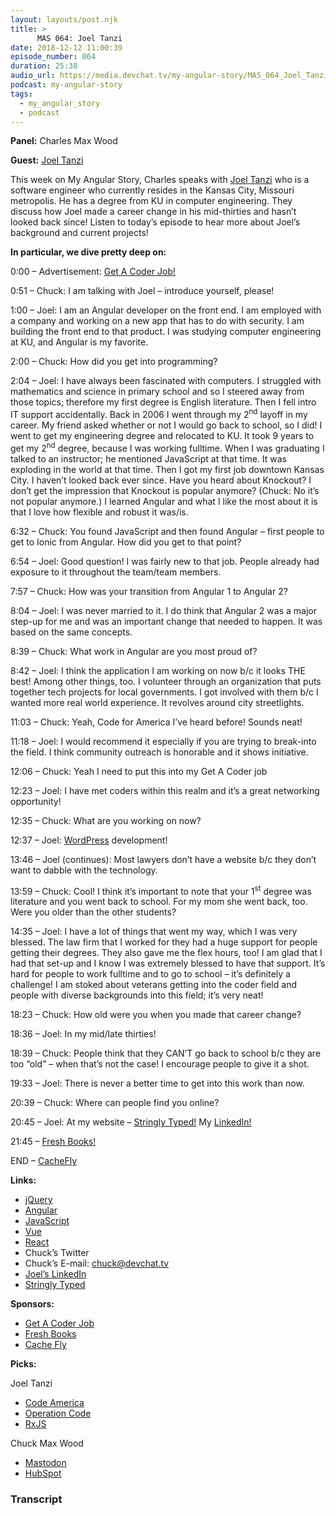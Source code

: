 ```yaml
---
layout: layouts/post.njk
title: >
      MAS 064: Joel Tanzi
date: 2018-12-12 11:00:39
episode_number: 064
duration: 25:38
audio_url: https://media.devchat.tv/my-angular-story/MAS_064_Joel_Tanzi.mp3
podcast: my-angular-story
tags: 
  - my_angular_story
  - podcast
---
```


 **Panel:** Charles Max Wood

**Guest:** [Joel Tanzi](https://www.linkedin.com/in/joeltanzi)

This week on My Angular Story, Charles speaks with [Joel Tanzi](https://www.linkedin.com/in/joeltanzi) who is a software engineer who currently resides in the Kansas City, Missouri metropolis. He has a degree from KU in computer engineering. They discuss how Joel made a career change in his mid-thirties and hasn’t looked back since! Listen to today’s episode to hear more about Joel’s background and current projects!&nbsp;

**In particular, we dive pretty deep on:**

0:00 – Advertisement: [Get A Coder Job!](https://devchat.tv/get-a-coder-job/)

0:51 – Chuck: I am talking with Joel – introduce yourself, please!

1:00 – Joel: I am an Angular developer on the front end. I am employed with a company and working on a new app that has to do with security. I am building the front end to that product. I was studying computer engineering at KU, and Angular is my favorite.

2:00 – Chuck: How did you get into programming?

2:04 – Joel: I have always been fascinated with computers. I struggled with mathematics and science in primary school and so I steered away from those topics; therefore my first degree is English literature. Then I fell intro IT support accidentally. Back in 2006 I went through my 2<sup>nd</sup> layoff in my career. My friend asked whether or not I would go back to school, so I did! I went to get my engineering degree and relocated to KU. It took 9 years to get my 2<sup>nd</sup> degree, because I was working fulltime. When I was graduating I talked to an instructor; he mentioned JavaScript at that time. It was exploding in the world at that time. Then I got my first job downtown Kansas City. I haven’t looked back ever since. Have you heard about Knockout? I don’t get the impression that Knockout is popular anymore? (Chuck: No it’s not popular anymore.) I learned Angular and what I like the most about it is that I love how flexible and robust it was/is.

6:32 – Chuck: You found JavaScript and then found Angular – first people to get to Ionic from Angular. How did you get to that point?

6:54 – Joel: Good question! I was fairly new to that job. People already had exposure to it throughout the team/team members.

7:57 – Chuck: How was your transition from Angular 1 to Angular 2?

8:04 – Joel: I was never married to it. I do think that Angular 2 was a major step-up for me and was an important change that needed to happen. It was based on the same concepts.

8:39 – Chuck: What work in Angular are you most proud of?

8:42 – Joel: I think the application I am working on now b/c it looks THE best! Among other things, too. I volunteer through an organization that puts together tech projects for local governments. I got involved with them b/c I wanted more real world experience. It revolves around city streetlights.

11:03 – Chuck: Yeah, Code for America I’ve heard before! Sounds neat!

11:18 – Joel: I would recommend it especially if you are trying to break-into the field. I think community outreach is honorable and it shows initiative.

12:06 – Chuck: Yeah I need to put this into my Get A Coder job

12:23 – Joel: I have met coders within this realm and it’s a great networking opportunity!

12:35 – Chuck: What are you working on now?

12:37 – Joel: [WordPress](https://wordpress.com/create/?utm_source=adwords&utm_medium=cpc&keyword=wordpress&creative=277412335409&campaignid=998785131&adgroupid=53026924047&matchtype=e&device=c&network=g&sgmt=gb&utm_source=adwords&utm_campaign=Google_WPcom_Search_Brand_Desktop_US_en&utm_medium=cpc&keyword=wordpress&creative=277412335409&campaignid=998785131&adgroupid=53026924047&matchtype=e&device=c&network=g&targetid=kwd-295456403946&locationid=9027276&gclid=EAIaIQobChMI5MLype6Y3wIVCwBpCh2mvQHgEAAYASAAEgI9bvD_BwE) development!

13:46 – Joel (continues): Most lawyers don’t have a website b/c they don’t want to dabble with the technology.

13:59 – Chuck: Cool! I think it’s important to note that your 1<sup>st</sup> degree was literature and you went back to school. For my mom she went back, too. Were you older than the other students?

14:35 – Joel: I have a lot of things that went my way, which I was very blessed. The law firm that I worked for they had a huge support for people getting their degrees. They also gave me the flex hours, too! I am glad that I had that set-up and I know I was extremely blessed to have that support. It’s hard for people to work fulltime and to go to school – it’s definitely a challenge! I am stoked about veterans getting into the coder field and people with diverse backgrounds into this field; it’s very neat!

18:23 – Chuck: How old were you when you made that career change?

18:36 – Joel: In my mid/late thirties!

18:39 – Chuck: People think that they CAN’T go back to school b/c they are too “old” – when that’s not the case! I encourage people to give it a shot.&nbsp;

19:33 – Joel: There is never a better time to get into this work than now.

20:39 – Chuck: Where can people find you online?

20:45 – Joel: At my website – [Stringly Typed!](https://stringlytyped.tech) My [LinkedIn!](https://www.linkedin.com/in/joeltanzi)

21:45 – [Fresh Books!](https://www.freshbooks.com/?ref=ppc-fb&campaignid=717543354&adgroupid=51893696397&targetid=kwd-298507762065&crid=285105591548&dv=c&ntwk=g&source=GOOGLE&gclid=EAIaIQobChMIw9ygzoDB3gIVD0sNCh2zHQSlEAAYAiAAEgIltfD_BwE&gclsrc=aw.ds)

END – [CacheFly](https://www.cachefly.com)

**Links:**

- [jQuery](https://jquery.com)
- [Angular](https://angular.io)
- [JavaScript](https://www.google.com/search?client=safari&rls=en&q=javascript&ie=UTF-8&oe=UTF-8)
- [Vue](https://vuejs.org)
- [React](https://reactjs.org)
- Chuck’s Twitter
- Chuck’s E-mail: [chuck@devchat.tv](mailto:chuck@devchat.tv)
- [Joel’s LinkedIn](https://www.linkedin.com/in/joeltanzi)
- [Stringly Typed](https://stringlytyped.tech)

**Sponsors:**

- [Get A Coder Job](https://devchat.tv/get-a-coder-job/)
- [Fresh Books](https://www.freshbooks.com)
- [Cache Fly](https://www.cachefly.com)

**Picks:**

Joel Tanzi

- [Code America](https://www.codeforamerica.org)
- [Operation Code](https://operationcode.org)
- [RxJS](https://rxjs-dev.firebaseapp.com)

Chuck Max Wood

- [Mastodon](https://joinmastodon.org)
- [HubSpot](https://www.hubspot.com)


### Transcript


